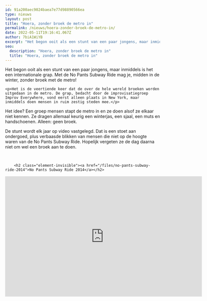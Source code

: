 ```yaml
---
id: 91a200aec9024baea7e77d98890566ea
type: nieuws
layout: post
title: "Hoera, zonder broek de metro in"
permalink: /nieuws/hoera-zonder-broek-de-metro-in/
date: 2022-05-11T19:16:41.067Z
author: 7biA1WiYB
excerpt: "Het begon ooit als een stunt van een paar jongens, maar inmiddels is het een internationale grap. Met de No Pants Subway Ride mag je, midden in de winter, zonder broek met de metro!  "
seo:
  description: "Hoera, zonder broek de metro in"
  title: "Hoera, zonder broek de metro in"
---
```

Het begon ooit als een stunt van een paar jongens, maar inmiddels is het een internationale grap. Met de No Pants Subway Ride mag je, midden in de winter, zonder broek met de metro!  

    <p>Het is de veertiende keer dat de over de hele wereld broeken worden uitgedaan in de metro. De grap, bedacht door de improvisatiegroep Improv Everywhere, vond eerst alleen plaats in New York, maar inmiddels doen mensen in ruim zestig steden mee.</p>
<p>Het idee? Een groep mensen stapt de metro in en ze doen alsof ze elkaar niet kennen. Ze dragen allemaal keurig een winterjas, een sjaal, een muts en handschoenen. Alleen: geen broek.</p>
<p>De stunt wordt elk jaar op video vastgelegd. Dat is een stoet aan ondergoed, plus verbaasde blikken van mensen die niet op de hoogte waren van de No Pants Subway Ride. Hopelijk vergeten ze de dag daarna niet om wel een broek aan te doen.</p>
<p> </p>
<p><div class="media media-element-container media-default"><div id="file-388" class="file file-video file-video-youtube">

        <h2 class="element-invisible"><a href="/files/no-pants-subway-ride-2014">No Pants Subway Ride 2014</a></h2>
    
  
  <div class="content">
    <div class="media-youtube-video media-element file-default media-youtube-1">
  <iframe class="media-youtube-player" width="640" height="390" title="No Pants Subway Ride 2014" src="https://www.youtube.com/embed/qLcaNjcaNSc?wmode=opaque&controls=" name="No Pants Subway Ride 2014" frameborder="0" allowfullscreen="">Video van No Pants Subway Ride 2014</iframe>
</div>
  </div>

  
</div>
</div>  

